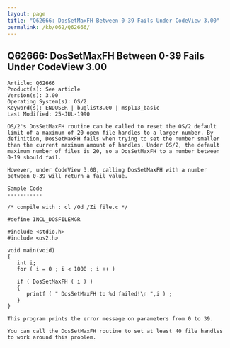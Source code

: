 ```yaml
---
layout: page
title: "Q62666: DosSetMaxFH Between 0-39 Fails Under CodeView 3.00"
permalink: /kb/062/Q62666/
---
```


## Q62666: DosSetMaxFH Between 0-39 Fails Under CodeView 3.00

	Article: Q62666
	Product(s): See article
	Version(s): 3.00
	Operating System(s): OS/2
	Keyword(s): ENDUSER | buglist3.00 | mspl13_basic
	Last Modified: 25-JUL-1990
	
	OS/2's DosSetMaxFH routine can be called to reset the OS/2 default
	limit of a maximum of 20 open file handles to a larger number. By
	definition, DosSetMaxFH fails when trying to set the number smaller
	than the current maximum amount of handles. Under OS/2, the default
	maximum number of files is 20, so a DosSetMaxFH to a number between
	0-19 should fail.
	
	However, under CodeView 3.00, calling DosSetMaxFH with a number
	between 0-39 will return a fail value.
	
	Sample Code
	-----------
	
	/* compile with : cl /Od /Zi file.c */
	
	#define INCL_DOSFILEMGR
	
	#include <stdio.h>
	#include <os2.h>
	
	void main(void)
	{
	   int i;
	   for ( i = 0 ; i < 1000 ; i ++ )
	
	   if ( DosSetMaxFH ( i ) )
	   {
	      printf ( " DosSetMaxFH to %d failed!\n ",i ) ;
	   }
	}
	
	This program prints the error message on parameters from 0 to 39.
	
	You can call the DosSetMaxFH routine to set at least 40 file handles
	to work around this problem.
